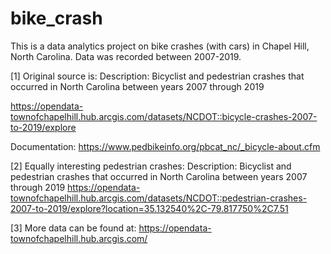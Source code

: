 # bike_crash

This is a data analytics project on bike crashes (with cars) in Chapel Hill, North Carolina. Data was recorded between 2007-2019.

[1] Original source is:
Description: Bicyclist and pedestrian crashes that occurred in North Carolina between years 2007 through 2019

https://opendata-townofchapelhill.hub.arcgis.com/datasets/NCDOT::bicycle-crashes-2007-to-2019/explore

Documentation: https://www.pedbikeinfo.org/pbcat_nc/_bicycle-about.cfm

[2] Equally interesting pedestrian crashes: 
Description: Bicyclist and pedestrian crashes that occurred in North Carolina between years 2007 through 2019
https://opendata-townofchapelhill.hub.arcgis.com/datasets/NCDOT::pedestrian-crashes-2007-to-2019/explore?location=35.132540%2C-79.817750%2C7.51

[3] More data can be found at:
https://opendata-townofchapelhill.hub.arcgis.com/

